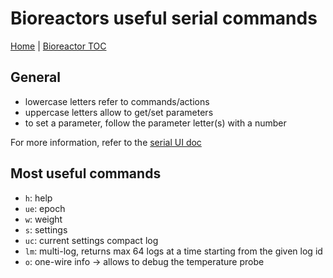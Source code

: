 # Bioreactors useful serial commands

[Home](../../../README.md) | [Bioreactor TOC](../../bioreactor.md)

## General

- lowercase letters refer to commands/actions
- uppercase letters allow to get/set parameters
- to set a parameter, follow the parameter letter(s) with a number

For more information, refer to the [serial UI doc](./-bioreactor-serial-UI)

## Most useful commands

- `h`: help
- `ue`: epoch
- `w`: weight
- `s`: settings
- `uc`: current settings compact log
- `lm`: multi-log, returns max 64 logs at a time starting from the given log id
- `o`: one-wire info -> allows to debug the temperature probe
